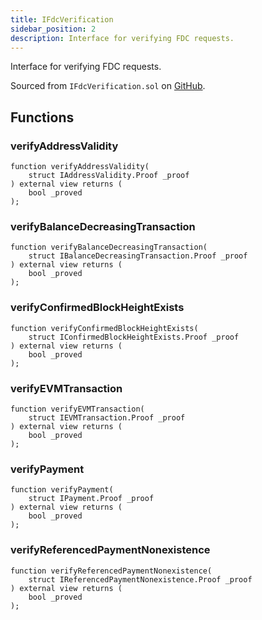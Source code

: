 ```yaml
---
title: IFdcVerification
sidebar_position: 2
description: Interface for verifying FDC requests.
---
```


Interface for verifying FDC requests.

Sourced from `IFdcVerification.sol` on [GitHub](https://github.com/flare-foundation/flare-smart-contracts-v2/blob/main/contracts/userInterfaces/IFdcVerification.sol).

## Functions

### verifyAddressValidity

```solidity
function verifyAddressValidity(
    struct IAddressValidity.Proof _proof
) external view returns (
    bool _proved
);
```

### verifyBalanceDecreasingTransaction

```solidity
function verifyBalanceDecreasingTransaction(
    struct IBalanceDecreasingTransaction.Proof _proof
) external view returns (
    bool _proved
);
```

### verifyConfirmedBlockHeightExists

```solidity
function verifyConfirmedBlockHeightExists(
    struct IConfirmedBlockHeightExists.Proof _proof
) external view returns (
    bool _proved
);
```

### verifyEVMTransaction

```solidity
function verifyEVMTransaction(
    struct IEVMTransaction.Proof _proof
) external view returns (
    bool _proved
);
```

### verifyPayment

```solidity
function verifyPayment(
    struct IPayment.Proof _proof
) external view returns (
    bool _proved
);
```

### verifyReferencedPaymentNonexistence

```solidity
function verifyReferencedPaymentNonexistence(
    struct IReferencedPaymentNonexistence.Proof _proof
) external view returns (
    bool _proved
);
```
